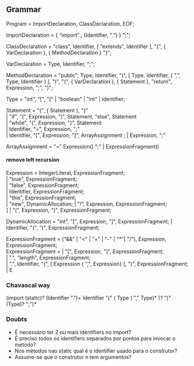 ## Grammar

Program = ImportDeclaration, ClassDeclaration, EOF;

ImportDeclaration = { “import” , {Identifier, "."} } ";";

ClassDeclaration = "class", Identifier, [ "extends", Identifier ], "{", { VarDeclaration }, { MethodDeclaration } "}";  

VarDeclaration = Type, Identifier, ";";  

MethodDeclaration = "public", Type, Identifier, "(", [ Type, Identifier, { ",", Type, Identifier } ], ")", "{", { VarDeclaration }, { Statement }, "return", Expression, ";", "}";  

Type = "int", "[", "]" | "boolean" | "int" | Identifier;  

Statement = "{", { Statement }, "}"  
          | "if", "(", Expression, ")", Statement, "else", Statement  
          | "while", "(", Expression, ")", Statement   
          | Identifier, "=", Expression, ";"  
          | Identifier, "[", Expression, "]", ArrayAssignment ; 
          | Expression, ";" 
          
 ArrayAssignment = "=" Expression() ";"
                   | ExpressionFragment()
  
 #### remove left recursion
 Expression = IntegerLiteral, ExpressionFragment;  
           | "true", ExpressionFragment;  
           | "false", ExpressionFragment;    
           | Identifier, ExpressionFragment;  
           | "this", ExpressionFragment;  
           | "new", DynamicAllocation; 
           | "!", Expression, ExpressionFragment;  
]           | "(", Expression, ")", ExpressionFragment;

 DynamicAllocation = "int", "[", Expression, "]", ExpressionFragment;
           | Identifier, "(", ")", ExpressionFragment;  

ExpressionFragment = ("&&" | "<" | "+" | "-" | "*"| "/"), Expression, ExpressionFragment;  
ExpressionFragment =     | "[", Expression, "]", ExpressionFragment;     
           | ".", "length", ExpressionFragment;    
           | ".", Identifier, "(", [ Expression { ",", Expression} ], ")", ExpressionFragment;   
           | Ɛ
           
 ### Chavascal way
 
 (import (static)? (Identifier ".")+ Identifier "(" ( Type ( "," Type)* )? ")" (Type)? ";")*
 
 ### Doubts
 
 * É necessário ter 2 ou mais identifiers no import?
 * É preciso todos os identifiers separados por pontos para invocar o metodo?
 * Nos métodos nao static qual é o identifier usado para o construtor?
 * Assume-se que o construtor n tem argumentos?